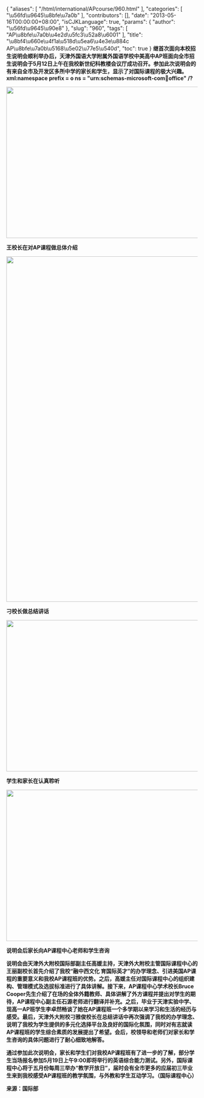 {
    "aliases": [
        "/html/international/APcourse/960.html"
    ],
    "categories": [
        "\u56fd\u9645\u8bfe\u7a0b"
    ],
    "contributors": [],
    "date": "2013-05-16T00:00:00+08:00",
    "isCJKLanguage": true,
    "params": {
        "author": "\u56fd\u9645\u90e8"
    },
    "slug": "960",
    "tags": [
        "AP\u8bfe\u7a0b\u4e2d\u5fc3\u52a8\u6001"
    ],
    "title": "\u8bf4\u660e\u4f1a\u518d\u5ea6\u4e3e\u884c  AP\u8bfe\u7a0b\u5168\u5e02\u77e5\u540d",
    "toc": true
}
**继首次面向本校招生说明会顺利举办后，天津外国语大学附属外国语学校中美高中AP班面向全市招生说明会于5月12日上午在我校新世纪科教楼会议厅成功召开。参加此次说明会的有来自全市及开发区多所中学的家长和学生，显示了对国际课程的极大兴趣。xml:namespace prefix = o ns = "urn:schemas-microsoft-com:office:office" /?**

**<img
    src="https://cdn.tfls.online/mirror/full/23b01868e3d288eac2236d1d6604a41158f9263f.jpg"
    style="display:block;margin-left:auto;margin-right:auto;"
    decoding="async"
    fetchpriority="auto"
    loading="lazy"
    height="397"
    width="600"
/>**

**王校长在对AP课程做总体介绍**

**<img
    src="https://cdn.tfls.online/mirror/full/779376c20ccfbe2c28fccdf91f9972f591a22182.jpg"
    style="display:block;margin-left:auto;margin-right:auto;"
    decoding="async"
    fetchpriority="auto"
    loading="lazy"
    height="906"
    width="600"
/>**

**刁校长做总结讲话**

**<img
    src="https://cdn.tfls.online/mirror/full/58b193846f81e7ded17f64bd9a1d2b3d1f177c07.jpg"
    style="display:block;margin-left:auto;margin-right:auto;"
    decoding="async"
    fetchpriority="auto"
    loading="lazy"
    height="397"
    width="600"
/>**

**学生和家长在认真聆听**

**<img
    src="https://cdn.tfls.online/mirror/full/42151c90eaa9ebba7715ab8df6694179a2458e48.jpg"
    style="display:block;margin-left:auto;margin-right:auto;"
    decoding="async"
    fetchpriority="auto"
    loading="lazy"
    height="397"
    width="600"
/>**

**说明会后家长向AP课程中心老师和学生咨询**

**说明会由天津外大附校国际部副主任高媛主持，天津外大附校主管国际课程中心的王丽副校长首先介绍了我校“融中西文化 育国际英才”的办学理念、引进美国AP课程的重要意义和我校AP课程班的优势。之后，高媛主任对国际课程中心的组织建构、管理模式及选拔标准进行了具体讲解。接下来，AP课程中心学术校长Bruce Cooper先生介绍了在场的全体外籍教师、具体讲解了外方课程并提出对学生的期待，AP课程中心副主任石源老师进行翻译并补充。之后，毕业于天津实验中学、现高一AP班学生李卓然畅谈了她在AP课程班一个多学期以来学习和生活的经历与感受。最后，天津外大附校刁雅俊校长在总结讲话中再次强调了我校的办学理念、说明了我校为学生提供的多元化选择平台及良好的国际化氛围，同时对有志就读AP课程班的学生综合素质的发展提出了希望。会后，校领导和老师们对家长和学生咨询的具体问题进行了耐心细致地解答。**

**通过参加此次说明会，家长和学生们对我校AP课程班有了进一步的了解，部分学生当场报名参加5月19日上午9:00即将举行的英语综合能力测试。另外，国际课程中心将于五月份每周三举办“教学开放日”，届时会有全市更多的应届初三毕业生来到我校感受AP课程班的教学氛围，与外教和学生互动学习。（国际课程中心）**

**来源：国际部**

